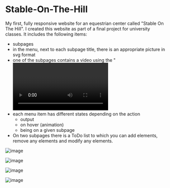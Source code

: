 # Stable-On-The-Hill

My first, fully responsive website for an equestrian center called "Stable On The Hill". I created this website as part of a final project for university classes.
It includes the following items:
+ subpages
+ in the menu, next to each subpage title, there is an appropriate picture in svg format
+ one of the subpages contains a video using the "<video>" tag
+ each menu item has different states depending on the action
   + output
   + on hover (animation)
   + being on a given subpage
+ On two subpages there is a ToDo list to which you can add elements, remove any elements and
modify any elements.
  
![image](https://user-images.githubusercontent.com/42476893/109954448-a3a64200-7ce1-11eb-9f4f-9b1e18c0c1af.png)

![image](https://user-images.githubusercontent.com/42476893/109954510-b6207b80-7ce1-11eb-9950-130c1003facb.png)

![image](https://user-images.githubusercontent.com/42476893/109954622-d819fe00-7ce1-11eb-88cd-7f442e6ef23a.png)

![image](https://user-images.githubusercontent.com/42476893/109956306-ccc7d200-7ce3-11eb-9e09-497608e3085d.png)

